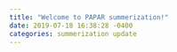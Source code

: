 ```yaml
---
title: "Welcome to PAPAR summerization!"
date: 2019-07-18 16:38:28 -0400
categories: summerization update
---
```

